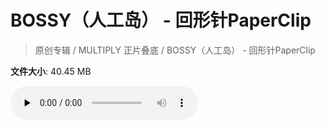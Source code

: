 # BOSSY（人工岛） - 回形针PaperClip

> 原创专辑 / MULTIPLY 正片叠底 / BOSSY（人工岛） - 回形针PaperClip

**文件大小**: 40.45 MB

<audio preload="none" controls><source src="https://file.hsyhx.top/archive/原创专辑/MULTIPLY 正片叠底/BOSSY（人工岛） - 回形针PaperClip.flac" type="audio/mpeg">🤔 您的浏览器不支持此音频格式</audio>